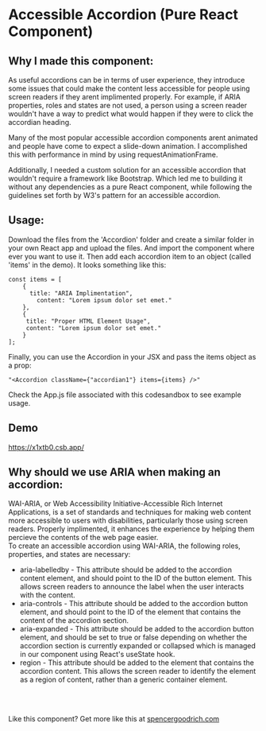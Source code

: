 # Accessible Accordion (Pure React Component)


## Why I made this component:

As useful accordions can be in terms of user experience, they introduce some issues that could make the content less accessible for people using screen readers if they arent implimented properly. For example, if ARIA properties, roles and states are not used, a person using a screen reader wouldn't have a way to predict what would happen if they were to click the accordian heading.

Many of the most popular accessible accordion components arent animated and people have come to expect a slide-down animation. I accomplished this with performance in mind by using requestAnimationFrame.

Additionally, I needed a custom solution for an accessible accordion that wouldn't require a framework like Bootstrap. Which led me to building it without any dependencies as a pure React component, while following the guidelines set forth by W3's pattern for an accessible accordion.

## Usage:

Download the files from the 'Accordion' folder and create a similar folder in your own React app and upload the files. And import the component where ever you want to use it. Then add each accordion item to an object (called 'items' in the demo).
It looks something like this:

    const items = [
        {
          title: "ARIA Implimentation",
            content: "Lorem ipsum dolor set emet."
        },
        {
         title: "Proper HTML Element Usage",
         content: "Lorem ipsum dolor set emet."
        }
    ];

Finally, you can use the Accordion in your JSX and pass the items object as a prop:

    "<Accordion className={"accordian1"} items={items} />"

Check the App.js file associated with this codesandbox to see example usage.


## Demo

https://x1xtb0.csb.app/

## Why should we use ARIA when making an accordion:

WAI-ARIA, or Web Accessibility Initiative-Accessible Rich Internet Applications, is a set of standards and techniques for making web content more accessible to users with disabilities, particularly those using screen readers. Properly implimented, it enhances the experience by helping them percieve the contents of the web page easier.
<br>
To create an accessible accordion using WAI-ARIA, the following roles, properties, and states are necessary:
<br>
* aria-labelledby - This attribute should be added to the accordion content element, and should point to the ID of the button element. This allows screen readers to announce the label when the user interacts with the content.
* aria-controls - This attribute should be added to the accordion button element, and should point to the ID of the element that contains the content of the accordion section.
* aria-expanded - This attribute should be added to the accordion button element, and should be set to true or false depending on whether the accordion section is currently expanded or collapsed which is managed in our component using React's useState hook.
* region - This attribute should be added to the element that contains the accordion content. This allows the screen reader to identify the element as a region of content, rather than a generic container element.
<br>
<br>


Like this component? Get more like this at 
[spencergoodrich.com](https://spencergoodrich.com)


